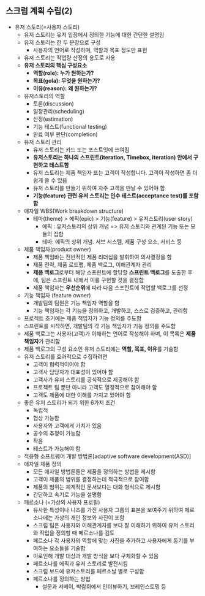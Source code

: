 ## 스크럼 계획 수립(2)

- 유저 스토리(=사용자 스토리)
  - 유저 스토리는 유저 입장에서 정의한 기능에 대한 간단한 설명임
  - 유저 스토리는 한 두 문장으로 구성
    - 사용자의 언어로 작성하며, 역할과 목표 정도만 표현
  - 유저 스토리는 작업량 산정의 용도로 사용
  - **유저 스토리의 핵심 구성요소**
    - **역할(role): 누가 원하는가?**
    - **목표(gola): 무엇을 원하는가?**
    - **이유(reason): 왜 원하는가?**
  - 유저스토리의 역할
    - 토론(discussion)
    - 일정관리(scheduling)
    - 산정(estimation)
    - 기능 테스트(functional testing)
    - 완료 여부 판단(completion)
  - 유저 스토리 관리
    - 유저 스토리는 카드 또는 포스트잇에 쓰여짐
    - **유저스토리는 하나의 스프린트(iteration, Timebox, iteration) 안에서 구현하고 테스트함**
    - 유저 스토리는 제품 책임자 또는 고객이 작성합니다. 고객이 작성하면 좀 더 쉽게 쓸 수 있음
    - 유저 스토리를 만들기 위하여 자주 고객을 만날 수 있어야 함
    - **기능(feature) 관련 유저 스토리는 인수 테스트(acceptance test)를 포함함**
  - 애자일 WBS(Work breakdown structure)
    - 테마(theme) > 에픽(epic) > 기능(feature) > 유저스토리(user story)
      - 에픽 : 유저스토리의 상위 개념 => 유저 스토리와 관계된 기능 또는 모듈의 집함
      - 테마: 에픽의 상위 개념. 서브 시스템, 제품 구성 요소, 서비스 등
  - 제품 책임자(product owner)
    - 제품 책임바는 전반적인 제품 리더십을 발휘하여 의사결정을 함
    - 제품 전략, 제품 로드맵, 제품 백로그, 이해관계자 관리
    - **제품 백로그**로부터 해당 스프린트에 할당할 **스프린트 백로그**를 도출한 후에, 팀은 스프린트 내에서 이를 구현할 것을 결정함
    - 제품 책임자는 **우선순위**에 따라 다음 스프린트에 작업할 백로그를 선정
  - 기능 책임자 (feature owner)
    - 개발팀의 팀원은 기능 책임자 역할을 함
    - 기능 책임자는 각 기능을 정의하고, 개발하고, 스스로 검증하고, 관리함
  - 프로젝트 초기에는 제품 책임자가 기능 정의를 주도함
  - 스프린트를 시작하면, 개발팀의 각 기능 책임자가 기능 정의를 주도함
  - 제품 백로그는 사용자(고객)가 이해하는 언어로 작성해야 하며, 이 목록은 **제품 책임자**가 관리함
  - 제품 백로그의 구성 요소인 유저 스토리에는 **역할, 목표, 이유**를 기술함
  - 유저 스토리를 효과적으로 수집하려면 
    - 고객이 협력적이어야 함
    - 고객사 담당자가 대표성이 있어야 함
    - 고객사가 유저 스토리를 공식적으로 제공해야 함
    - 프로젝트 팀 뿐만 아니라 고객도 열정적으로 참여해야 함
    - 고객도 제품에 대한 이해를 가지고 있어야 함
  - 좋은 유저 스토리가 되기 위한 6가지 조건
    - 독립적
    - 협상 가능함
    - 사용자와 고객에게 가치가 있음
    - 공수의 추정이 가능함
    - 작음
    - 테스트가 가능해야 함
  - 적응형 소프트웨어 개발 방법론[adaptive software development(ASD)]
  - 애자일 제품 정의
    - 모든 애자일 방법론들은 제품을 정의하는 방법을 제시함
    - 고객이 제품의 범위를 결정하는데 적극적으로 참여함
    - 제품의 범위는 체계적인 문서보다는 대화 형식으로 제시함
    - 간단하고 속기로 기능을 설명함
  - 페르소나 (=가상의 사용자 프로필)
    - 유사한 특성이나 니즈를 가진 사용자 그룹의 표본을 보여주기 위하여 페르소나에는 가상의 개인 정보와 사진이 포함
    - 스크럼 팀은 사용자와 이해관계자를 보다 잘 이해하기 위하여 유저 스토리와 작업을 정의할 때 페르소나를 검토
    - 페르소나 각 사용자의 역할에 맞는 사진을 추가하고 사용자에게 동기를 부여하는 요소들을 기술함
    - 이로인해 개발 대상과 개발 방식을 보다 구체화할 수 있음
    - 페르소나를 에픽과 유저 스토리로 발전시킴
    - 스크럼 보드에 유저스토리를 페르소날 별로 구성함
    - 페르소나를 정의하는 방법
      - 설문과 서베이, 박람회에서 인터뷰하기, 브레인스토밍 등
